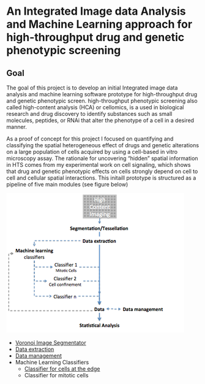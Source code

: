 # An Integrated Image data Analysis and Machine Learning approach for high-throughput drug and genetic phenotypic screening

## Goal
The goal of this project is to develop an initial Integrated image data analysis and machine learning  software prototype for high-throughput drug and genetic phenotypic screen. high-throughput phenotypic screening also called  high-content analysis (HCA) or cellomics, is a used in biological research and drug discovery to identify substances such as small molecules, peptides, or RNAi that alter the phenotype of a cell in a desired manner. 

As a proof of concept for this project I focused on quantifying and classifying the spatial heterogeneous effect of drugs and genetic alterations on a large population of cells acquired by using a cell-based in vitro microscopy assay. The rationale for uncovering “hidden” spatial information in HTS comes from my experimental work on cell signaling, which shows that drug and genetic phenotypic effects on cells strongly depend on cell to cell and cellular spatial interactions. This initaill prototype is structured as a pipeline of five main modules (see figure below)


![workflow](/IMG/workflow.png)

- [Voronoi Image Segmentator](/Image_Tessellation/README.md) 
- [Data extraction](/Data_Extraction/README.md)
- [Data management](/Data_Managment/README.md)
- Machine Learning Classifiers
  - [Classifier for cells at the edge](https://github.com/rempic/MACHINE-LEARNING-Edge-Cells-classifier/)
  - Classifier for mitotic cells

